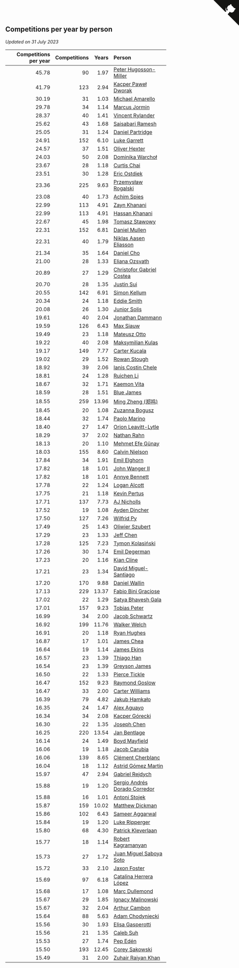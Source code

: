 ## Competitions per year by person

*Updated on 31 July 2023*

| Competitions per year | Competitions | Years | Person |
| ---: | ---: | ---: | :--- |
| 45.78 | 90 | 1.97 | [Peter Hugosson-Miller](https://www.worldcubeassociation.org/persons/2021HUGO01) |
| 41.79 | 123 | 2.94 | [Kacper Paweł Dworak](https://www.worldcubeassociation.org/persons/2020DWOR01) |
| 30.19 | 31 | 1.03 | [Michael Amarello](https://www.worldcubeassociation.org/persons/2022AMAR09) |
| 29.78 | 34 | 1.14 | [Marcus Jormin](https://www.worldcubeassociation.org/persons/2022JORM01) |
| 28.37 | 40 | 1.41 | [Vincent Rylander](https://www.worldcubeassociation.org/persons/2022RYLA01) |
| 25.62 | 43 | 1.68 | [Saisabari Ramesh](https://www.worldcubeassociation.org/persons/2021RAME01) |
| 25.05 | 31 | 1.24 | [Daniel Partridge](https://www.worldcubeassociation.org/persons/2022PART02) |
| 24.91 | 152 | 6.10 | [Luke Garrett](https://www.worldcubeassociation.org/persons/2017GARR05) |
| 24.57 | 37 | 1.51 | [Oliver Hexter](https://www.worldcubeassociation.org/persons/2022HEXT01) |
| 24.03 | 50 | 2.08 | [Dominika Warchoł](https://www.worldcubeassociation.org/persons/2021WARC01) |
| 23.67 | 28 | 1.18 | [Curtis Chai](https://www.worldcubeassociation.org/persons/2022CHAI02) |
| 23.51 | 30 | 1.28 | [Eric Ostdiek](https://www.worldcubeassociation.org/persons/2022OSTD01) |
| 23.36 | 225 | 9.63 | [Przemysław Rogalski](https://www.worldcubeassociation.org/persons/2013ROGA02) |
| 23.08 | 40 | 1.73 | [Achim Spies](https://www.worldcubeassociation.org/persons/2021SPIE01) |
| 22.99 | 113 | 4.91 | [Zayn Khanani](https://www.worldcubeassociation.org/persons/2018KHAN28) |
| 22.99 | 113 | 4.91 | [Hassan Khanani](https://www.worldcubeassociation.org/persons/2018KHAN26) |
| 22.67 | 45 | 1.98 | [Tomasz Stawowy](https://www.worldcubeassociation.org/persons/2021STAW01) |
| 22.31 | 152 | 6.81 | [Daniel Mullen](https://www.worldcubeassociation.org/persons/2016MULL04) |
| 22.31 | 40 | 1.79 | [Niklas Aasen Eliasson](https://www.worldcubeassociation.org/persons/2021ELIA01) |
| 21.34 | 35 | 1.64 | [Daniel Cho](https://www.worldcubeassociation.org/persons/2021CHOD01) |
| 21.00 | 28 | 1.33 | [Eliana Ozsvath](https://www.worldcubeassociation.org/persons/2022OZSV01) |
| 20.89 | 27 | 1.29 | [Christofor Gabriel Costea](https://www.worldcubeassociation.org/persons/2022COST03) |
| 20.70 | 28 | 1.35 | [Justin Sui](https://www.worldcubeassociation.org/persons/2022SUIJ01) |
| 20.55 | 142 | 6.91 | [Simon Kellum](https://www.worldcubeassociation.org/persons/2016KELL12) |
| 20.34 | 24 | 1.18 | [Eddie Smith](https://www.worldcubeassociation.org/persons/2022SMIT20) |
| 20.08 | 26 | 1.30 | [Junior Solis](https://www.worldcubeassociation.org/persons/2022SOLI03) |
| 19.61 | 40 | 2.04 | [Jonathan Dammann](https://www.worldcubeassociation.org/persons/2021DAMM01) |
| 19.59 | 126 | 6.43 | [Max Siauw](https://www.worldcubeassociation.org/persons/2017SIAU02) |
| 19.49 | 23 | 1.18 | [Mateusz Otto](https://www.worldcubeassociation.org/persons/2022OTTO01) |
| 19.22 | 40 | 2.08 | [Maksymilian Kulas](https://www.worldcubeassociation.org/persons/2021KULA02) |
| 19.17 | 149 | 7.77 | [Carter Kucala](https://www.worldcubeassociation.org/persons/2015KUCA01) |
| 19.02 | 29 | 1.52 | [Rowan Stough](https://www.worldcubeassociation.org/persons/2022STOU01) |
| 18.92 | 39 | 2.06 | [Ianis Costin Chele](https://www.worldcubeassociation.org/persons/2021CHEL01) |
| 18.81 | 24 | 1.28 | [Ruichen Li](https://www.worldcubeassociation.org/persons/2022LIRU02) |
| 18.67 | 32 | 1.71 | [Kaemon Vita](https://www.worldcubeassociation.org/persons/2021VITA01) |
| 18.59 | 28 | 1.51 | [Blue James](https://www.worldcubeassociation.org/persons/2022JAME01) |
| 18.55 | 259 | 13.96 | [Ming Zheng (郑鸣)](https://www.worldcubeassociation.org/persons/2009ZHEN11) |
| 18.45 | 20 | 1.08 | [Zuzanna Bogusz](https://www.worldcubeassociation.org/persons/2022BOGU01) |
| 18.44 | 32 | 1.74 | [Paolo Marino](https://www.worldcubeassociation.org/persons/2021MARI04) |
| 18.40 | 27 | 1.47 | [Orion Leavitt-Lytle](https://www.worldcubeassociation.org/persons/2022LEAV01) |
| 18.29 | 37 | 2.02 | [Nathan Rahn](https://www.worldcubeassociation.org/persons/2021RAHN01) |
| 18.13 | 20 | 1.10 | [Mehmet Efe Günay](https://www.worldcubeassociation.org/persons/2022GUNA05) |
| 18.03 | 155 | 8.60 | [Calvin Nielson](https://www.worldcubeassociation.org/persons/2014NIEL03) |
| 17.84 | 34 | 1.91 | [Emil Elghorn](https://www.worldcubeassociation.org/persons/2021ELGH01) |
| 17.82 | 18 | 1.01 | [John Wanger II](https://www.worldcubeassociation.org/persons/2022WANG39) |
| 17.82 | 18 | 1.01 | [Annye Bennett](https://www.worldcubeassociation.org/persons/2022BENN11) |
| 17.78 | 22 | 1.24 | [Logan Alcott](https://www.worldcubeassociation.org/persons/2022ALCO02) |
| 17.75 | 21 | 1.18 | [Kevin Pertus](https://www.worldcubeassociation.org/persons/2022PERT01) |
| 17.71 | 137 | 7.73 | [AJ Nicholls](https://www.worldcubeassociation.org/persons/2015NICH04) |
| 17.52 | 19 | 1.08 | [Ayden Dincher](https://www.worldcubeassociation.org/persons/2022DINC01) |
| 17.50 | 127 | 7.26 | [Wilfrid Py](https://www.worldcubeassociation.org/persons/2016PYWI01) |
| 17.49 | 25 | 1.43 | [Oliwier Szubert](https://www.worldcubeassociation.org/persons/2022SZUB01) |
| 17.29 | 23 | 1.33 | [Jeff Chen](https://www.worldcubeassociation.org/persons/2022CHEN19) |
| 17.28 | 125 | 7.23 | [Tymon Kolasiński](https://www.worldcubeassociation.org/persons/2016KOLA02) |
| 17.26 | 30 | 1.74 | [Emil Degerman](https://www.worldcubeassociation.org/persons/2021DEGE01) |
| 17.23 | 20 | 1.16 | [Kian Cline](https://www.worldcubeassociation.org/persons/2022CLIN01) |
| 17.21 | 23 | 1.34 | [David Miguel-Santiago](https://www.worldcubeassociation.org/persons/2022MIGU02) |
| 17.20 | 170 | 9.88 | [Daniel Wallin](https://www.worldcubeassociation.org/persons/2013WALL03) |
| 17.13 | 229 | 13.37 | [Fabio Bini Graciose](https://www.worldcubeassociation.org/persons/2010GRAC02) |
| 17.02 | 22 | 1.29 | [Satya Bhavesh Gala](https://www.worldcubeassociation.org/persons/2022GALA03) |
| 17.01 | 157 | 9.23 | [Tobias Peter](https://www.worldcubeassociation.org/persons/2014PETE03) |
| 16.99 | 34 | 2.00 | [Jacob Schwartz](https://www.worldcubeassociation.org/persons/2021SCHW01) |
| 16.92 | 199 | 11.76 | [Walker Welch](https://www.worldcubeassociation.org/persons/2011WELC01) |
| 16.91 | 20 | 1.18 | [Ryan Hughes](https://www.worldcubeassociation.org/persons/2022HUGH04) |
| 16.87 | 17 | 1.01 | [James Chea](https://www.worldcubeassociation.org/persons/2022CHEA05) |
| 16.64 | 19 | 1.14 | [James Ekins](https://www.worldcubeassociation.org/persons/2022EKIN01) |
| 16.57 | 23 | 1.39 | [Thiago Han](https://www.worldcubeassociation.org/persons/2022HANT01) |
| 16.54 | 23 | 1.39 | [Greyson James](https://www.worldcubeassociation.org/persons/2022JAME02) |
| 16.50 | 22 | 1.33 | [Pierce Tickle](https://www.worldcubeassociation.org/persons/2022TICK01) |
| 16.47 | 152 | 9.23 | [Raymond Goslow](https://www.worldcubeassociation.org/persons/2014GOSL01) |
| 16.47 | 33 | 2.00 | [Carter Williams](https://www.worldcubeassociation.org/persons/2021WILL06) |
| 16.39 | 79 | 4.82 | [Jakub Hamkało](https://www.worldcubeassociation.org/persons/2018HAMK01) |
| 16.35 | 24 | 1.47 | [Alex Aguayo](https://www.worldcubeassociation.org/persons/2022AGUA01) |
| 16.34 | 34 | 2.08 | [Kacper Górecki](https://www.worldcubeassociation.org/persons/2021GORE01) |
| 16.30 | 22 | 1.35 | [Joseph Chen](https://www.worldcubeassociation.org/persons/2022CHEN16) |
| 16.25 | 220 | 13.54 | [Jan Bentlage](https://www.worldcubeassociation.org/persons/2010BENT01) |
| 16.14 | 24 | 1.49 | [Boyd Mayfield](https://www.worldcubeassociation.org/persons/2022MAYF01) |
| 16.06 | 19 | 1.18 | [Jacob Carubia](https://www.worldcubeassociation.org/persons/2022CARU02) |
| 16.06 | 139 | 8.65 | [Clément Cherblanc](https://www.worldcubeassociation.org/persons/2014CHER05) |
| 16.04 | 18 | 1.12 | [Astrid Gómez Martin](https://www.worldcubeassociation.org/persons/2022MART26) |
| 15.97 | 47 | 2.94 | [Gabriel Rejdych](https://www.worldcubeassociation.org/persons/2020REJD01) |
| 15.88 | 19 | 1.20 | [Sergio Andrés Dorado Corredor](https://www.worldcubeassociation.org/persons/2022CORR05) |
| 15.88 | 16 | 1.01 | [Antoni Stojek](https://www.worldcubeassociation.org/persons/2022STOJ03) |
| 15.87 | 159 | 10.02 | [Matthew Dickman](https://www.worldcubeassociation.org/persons/2013DICK01) |
| 15.86 | 102 | 6.43 | [Sameer Aggarwal](https://www.worldcubeassociation.org/persons/2017AGGA01) |
| 15.84 | 19 | 1.20 | [Luke Ripperger](https://www.worldcubeassociation.org/persons/2022RIPP01) |
| 15.80 | 68 | 4.30 | [Patrick Kleverlaan](https://www.worldcubeassociation.org/persons/2019KLEV01) |
| 15.77 | 18 | 1.14 | [Robert Kagramanyan](https://www.worldcubeassociation.org/persons/2022KAGR01) |
| 15.73 | 27 | 1.72 | [Juan Miguel Saboya Soto](https://www.worldcubeassociation.org/persons/2021SOTO01) |
| 15.72 | 33 | 2.10 | [Jaxon Foster](https://www.worldcubeassociation.org/persons/2021FOST01) |
| 15.69 | 97 | 6.18 | [Catalina Herrera López](https://www.worldcubeassociation.org/persons/2017LOPE31) |
| 15.68 | 17 | 1.08 | [Marc Dullemond](https://www.worldcubeassociation.org/persons/2022DULL01) |
| 15.67 | 29 | 1.85 | [Ignacy Malinowski](https://www.worldcubeassociation.org/persons/2021MALI02) |
| 15.67 | 32 | 2.04 | [Arthur Cambon](https://www.worldcubeassociation.org/persons/2021CAMB01) |
| 15.64 | 88 | 5.63 | [Adam Chodyniecki](https://www.worldcubeassociation.org/persons/2017CHOD02) |
| 15.56 | 30 | 1.93 | [Elisa Gasperotti](https://www.worldcubeassociation.org/persons/2021GASP01) |
| 15.56 | 21 | 1.35 | [Caleb Suh](https://www.worldcubeassociation.org/persons/2022SUHC01) |
| 15.53 | 27 | 1.74 | [Pep Edén](https://www.worldcubeassociation.org/persons/2021EDEN01) |
| 15.50 | 193 | 12.45 | [Corey Sakowski](https://www.worldcubeassociation.org/persons/2011SAKO01) |
| 15.49 | 31 | 2.00 | [Zuhair Raiyan Khan](https://www.worldcubeassociation.org/persons/2021KHAN05) |


<a href="https://github.com/jonatanklosko/wca_statistics" class="github-corner" aria-label="View source on Github"><svg width="80" height="80" viewBox="0 0 250 250" style="fill:#151513; color:#fff; position: absolute; top: 0; border: 0; right: 0;" aria-hidden="true"><path d="M0,0 L115,115 L130,115 L142,142 L250,250 L250,0 Z"></path><path d="M128.3,109.0 C113.8,99.7 119.0,89.6 119.0,89.6 C122.0,82.7 120.5,78.6 120.5,78.6 C119.2,72.0 123.4,76.3 123.4,76.3 C127.3,80.9 125.5,87.3 125.5,87.3 C122.9,97.6 130.6,101.9 134.4,103.2" fill="currentColor" style="transform-origin: 130px 106px;" class="octo-arm"></path><path d="M115.0,115.0 C114.9,115.1 118.7,116.5 119.8,115.4 L133.7,101.6 C136.9,99.2 139.9,98.4 142.2,98.6 C133.8,88.0 127.5,74.4 143.8,58.0 C148.5,53.4 154.0,51.2 159.7,51.0 C160.3,49.4 163.2,43.6 171.4,40.1 C171.4,40.1 176.1,42.5 178.8,56.2 C183.1,58.6 187.2,61.8 190.9,65.4 C194.5,69.0 197.7,73.2 200.1,77.6 C213.8,80.2 216.3,84.9 216.3,84.9 C212.7,93.1 206.9,96.0 205.4,96.6 C205.1,102.4 203.0,107.8 198.3,112.5 C181.9,128.9 168.3,122.5 157.7,114.1 C157.9,116.9 156.7,120.9 152.7,124.9 L141.0,136.5 C139.8,137.7 141.6,141.9 141.8,141.8 Z" fill="currentColor" class="octo-body"></path></svg></a><style>.github-corner:hover .octo-arm{animation:octocat-wave 560ms ease-in-out}@keyframes octocat-wave{0%,100%{transform:rotate(0)}20%,60%{transform:rotate(-25deg)}40%,80%{transform:rotate(10deg)}}@media (max-width:500px){.github-corner:hover .octo-arm{animation:none}.github-corner .octo-arm{animation:octocat-wave 560ms ease-in-out}}</style>

